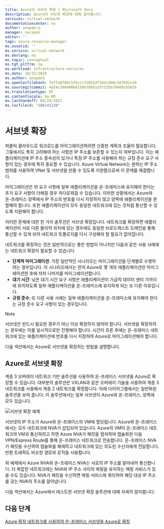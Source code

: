 ```yaml
---
title: Azure의 서브넷 확장 | Microsoft Docs
description: Azure의 서브넷 확장에 대해 알아봅니다.
services: virtual-network
documentationcenter: na
author: anupam-p
manager: narayan
editor: ''
tags: azure-resource-manager
ms.assetid: ''
ms.service: virtual-network
ms.devlang: na
ms.topic: conceptual
ms.tgt_pltfrm: na
ms.workload: infrastructure-services
ms.date: 10/31/2019
ms.author: anupand
ms.openlocfilehash: 7effa870bc57bccc33652df343cdb0c187642ce8
ms.sourcegitcommit: 4a54c268400b4158b78bb1d37235b79409cb5816
ms.translationtype: HT
ms.contentlocale: ko-KR
ms.lasthandoff: 04/28/2021
ms.locfileid: "108141130"
---
```

# <a name="subnet-extension"></a>서브넷 확장
퍼블릭 클라우드로 워크로드를 마이그레이션하려면 신중한 계획과 조율이 필요합니다. 그중에서도 특히 고려해야 하는 사항은 IP 주소를 보존할 수 있는지 여부입니다. 이는 애플리케이션에 IP 주소 종속성이 있거나 특정 IP 주소를 사용해야 하는 규정 준수 요구 사항이 있는 경우에 특히 중요할 수 있습니다. Azure Virtual Network는 원하는 IP 주소 범위를 사용하여 VNet 및 서브넷을 만들 수 있도록 지원함으로써 이 문제를 해결합니다.

마이그레이션은 위 요구 사항에 일부 애플리케이션을 온-프레미스에 유지해야 한다는 추가 요구 사항이 더해질 경우 까다로워질 수 있습니다. 이러한 상황에서는 Azure와 온-프레미스 양쪽에서 IP 주소의 번호를 다시 지정하지 않고 양쪽에 애플리케이션을 분할해야 합니다. 또한 애플리케이션이 모두 동일한 네트워크에 있는 것처럼 통신할 수 있도록 지원해야 합니다.

이러한 문제에 대한 한 가지 솔루션은 서브넷 확장입니다. 네트워크를 확장하면 애플리케이션이 서로 다른 물리적 위치에 있는 경우에도 동일한 브로드캐스트 도메인을 통해 통신할 수 있게 되어 네트워크 토폴로지를 다시 구성해야 할 필요가 없어집니다. 

네트워크를 확장하는 것은 일반적으로는 좋은 방법이 아니지만 다음과 같은 사용 사례에는 네트워크 확장이 필요할 수 있습니다.

- **단계적 마이그레이션**: 가장 일반적인 시나리오는 마이그레이션을 단계별로 수행하려는 경우입니다. 이 시나리오에서는 먼저 Azure로 몇 개의 애플리케이션만 마이그레이션한 후에 차차 나머지를 마이그레이션합니다.
- **대기 시간**: 낮은 대기 시간 요구 사항은 애플리케이션이 가급적 데이터 센터 가까이에 위치하도록 일부 애플리케이션을 온-프레미스에 유지하게 되는 또 다른 이유입니다.
- **규정 준수**: 또 다른 사용 사례는 일부 애플리케이션을 온-프레미스에 유지해야 한다는 규정 준수 요구 사항이 있는 경우입니다.
 
> [!NOTE] 
> 서브넷은 반드시 필요한 경우가 아닌 이상 확장하지 않아야 합니다. 서브넷을 확장하려는 경우에는 이를 일시적으로만 진행해야 합니다. 시간이 흐른 후에는 온-프레미스 네트워크에 있는 애플리케이션에 번호를 다시 지정하여 Azure로 마이그레이션해야 합니다.

다음 섹션에서는 Azure로 서브넷을 확장하는 방법을 설명합니다.


## <a name="extend-your-subnet-to-azure"></a>Azure로 서브넷 확장
 계층 3 오버레이 네트워크 기반 솔루션을 사용하여 온-프레미스 서브넷을 Azure로 확장할 수 있습니다. 대부분의 솔루션은 VXLAN과 같은 오버레이 기술을 사용하여 계층 3 네트워크를 사용해서 계층 2 네트워크를 확장합니다. 아래 다이어그램에서는 일반화된 솔루션을 보여 줍니다. 이 솔루션에서는 일부 서브넷이 Azure와 온-프레미스, 양쪽에 모두 있습니다. 

![서브넷 확장 예제](./media/subnet-extension/subnet-extension.png)

서브넷의 IP 주소가 Azure와 온-프레미스의 VM에 할당됩니다. Azure와 온-프레미스에서는 모두 네트워크에 NVA가 삽입되어 있습니다. Azure의 VM이 온-프레미스 네트워크의 VM과 통신하려고 하면 Azure NVA가 패킷을 캡처하여 캡슐화한 다음 VPN/Express Route를 통해 온-프레미스 네트워크로 전송합니다. 온-프레미스 NVA가 패킷을 수신하여 캡슐화를 해제하고 네트워크에 있는 의도된 수신자에게 전달합니다. 반환 트래픽도 비슷한 경로와 로직을 사용합니다.

위 예제에서 Azure NVA와 온-프레미스 NVA는 서로의 IP 주소를 알아내어 통신합니다. 더 복잡한 네트워크에는 NVA와 IP 주소 사이의 매핑을 유지하는 매핑 서비스가 있을 수도 있습니다. NVA가 패킷을 수신하면 매핑 서비스에 쿼리하여 해당 대상 IP 주소를 갖는 NVA의 주소를 알아냅니다.

다음 섹션에서는 Azure에서 테스트한 서브넷 확장 솔루션에 대해 자세히 알아봅니다.

## <a name="next-steps"></a>다음 단계 
[Azure 확장 네트워크를 사용하여 온-프레미스 서브넷을 Azure로 확장](/windows-server/manage/windows-admin-center/azure/azure-extended-network)